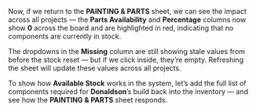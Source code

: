 Now, if we return to the **PAINTING & PARTS** sheet, we can see the impact across all projects — the **Parts Availability** and **Percentage** columns now show **0** across the board and are highlighted in red, indicating that no components are currently in stock.

The dropdowns in the **Missing** column are still showing stale values from before the stock reset — but if we click inside, they’re empty. Refreshing the sheet will update these values across all projects.

To show how **Available Stock** works in the system, let’s add the full list of components required for **Donaldson**’s build back into the inventory — and see how the **PAINTING & PARTS** sheet responds.
